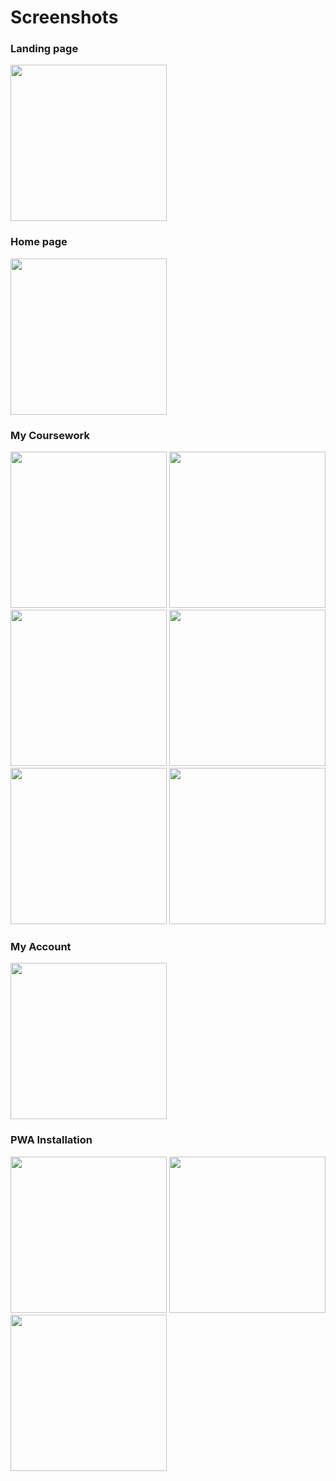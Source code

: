# Screenshots

### Landing page

<img src="https://user-images.githubusercontent.com/54888682/151704377-81ee9682-dfa8-466a-932b-54d2fc366916.jpg" width="250px" />

### Home page

<img src="https://user-images.githubusercontent.com/54888682/151706827-d6c5acfb-ad51-4455-a736-e230c1942940.jpg" width="250px" />

### My Coursework

<img src="https://user-images.githubusercontent.com/54888682/151704021-802efe4e-df6b-454d-9562-330308a9e465.jpg" width="250px" /> <img src="https://user-images.githubusercontent.com/54888682/151704085-0c59b95d-af94-425e-adc2-dc7eed59cca9.jpg" width="250px" /> <img src="https://user-images.githubusercontent.com/54888682/151704145-74d358ab-0d2f-42b0-be07-2bee06655064.jpg" width="250px" />
<img src="https://user-images.githubusercontent.com/54888682/151703678-eaf82ffd-15fb-40f7-8058-51f2e1ebad4e.jpg" width="250px" /> <img src="https://user-images.githubusercontent.com/54888682/151704180-92278af9-d5fb-41ac-b47e-3c5e1afe97a8.jpg" width="250px" /> <img src="https://user-images.githubusercontent.com/54888682/151704217-1ddd5362-a337-4816-8513-c2ed7779722c.jpg" width="250px" />

### My Account

<img src="https://user-images.githubusercontent.com/54888682/151704255-e3281b0b-4455-4a50-acc2-e81dbab5a139.jpg" width="250px" />

### PWA Installation

<img src="https://user-images.githubusercontent.com/54888682/151700960-f9540f10-60a0-4830-8de6-92de10cc1d48.jpg" width="250px" /> <img src="https://user-images.githubusercontent.com/54888682/151701252-b62b5a66-673a-4a63-a005-19cf1a5aa931.jpg" width="250px" /> <img src="https://user-images.githubusercontent.com/54888682/151701452-400198c6-1193-4965-b628-3da40f71aae3.jpg" width="250px" />
